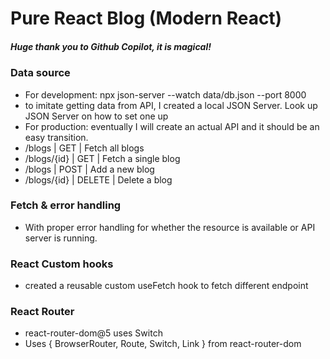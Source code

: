 # Pure React Blog (Modern React)

##### Huge thank you to Github Copilot, it is magical!

### Data source

- For development: npx json-server --watch data/db.json --port 8000
- to imitate getting data from API, I created a local JSON Server. Look up JSON Server on how to set one up
- For production: eventually I will create an actual API and it should be an easy transition.
- /blogs | GET | Fetch all blogs
- /blogs/{id} | GET | Fetch a single blog
- /blogs | POST | Add a new blog
- /blogs/{id} | DELETE | Delete a blog

### Fetch & error handling

- With proper error handling for whether the resource is available or API server is running.

### React Custom hooks

- created a reusable custom useFetch hook to fetch different endpoint

### React Router

- react-router-dom@5 uses Switch
- Uses { BrowserRouter, Route, Switch, Link } from react-router-dom

